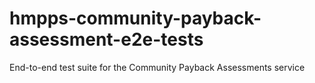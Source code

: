 # hmpps-community-payback-assessment-e2e-tests
End-to-end test suite for the Community Payback Assessments service
